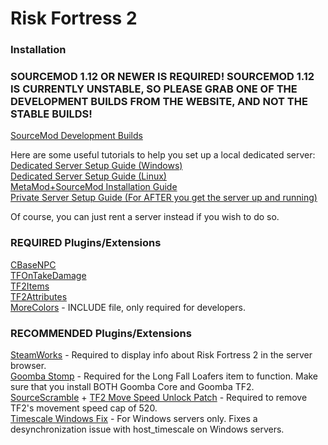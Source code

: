 # Risk Fortress 2

### Installation
### SOURCEMOD 1.12 OR NEWER IS REQUIRED! SOURCEMOD 1.12 IS CURRENTLY UNSTABLE, SO PLEASE GRAB ONE OF THE DEVELOPMENT BUILDS FROM THE WEBSITE, AND NOT THE STABLE BUILDS!
[SourceMod Development Builds](https://www.sourcemod.net/downloads.php?branch=dev)   

Here are some useful tutorials to help you set up a local dedicated server:   
[Dedicated Server Setup Guide (Windows)](https://wiki.teamfortress.com/wiki/Windows_dedicated_server)   
[Dedicated Server Setup Guide (Linux)](https://wiki.teamfortress.com/wiki/Linux_dedicated_server)   
[MetaMod+SourceMod Installation Guide](https://www.youtube.com/watch?v=QF7urRJIgrE)   
[Private Server Setup Guide (For AFTER you get the server up and running)](https://github.com/CookieCat45/Risk-Fortress-2/blob/main/docs/private%20server.md)   
   
Of course, you can just rent a server instead if you wish to do so.

### REQUIRED Plugins/Extensions
[CBaseNPC](https://github.com/TF2-DMB/CBaseNPC/releases)   
[TFOnTakeDamage](https://github.com/nosoop/SM-TFOnTakeDamage/releases)   
[TF2Items](https://builds.limetech.io/?project=tf2items)   
[TF2Attributes](https://github.com/FlaminSarge/tf2attributes/releases)   
[MoreColors](https://forums.alliedmods.net/showthread.php?t=185016) - INCLUDE file, only required for developers.

### RECOMMENDED Plugins/Extensions
[SteamWorks](https://github.com/KyleSanderson/SteamWorks/releases) - Required to display info about Risk Fortress 2 in the server browser.   
[Goomba Stomp](https://forums.alliedmods.net/showthread.php?t=111893) - Required for the Long Fall Loafers item to function. Make sure that you install BOTH Goomba Core and Goomba TF2.   
[SourceScramble](https://github.com/nosoop/SMExt-SourceScramble/releases) + [TF2 Move Speed Unlock Patch](https://github.com/Mikusch/SourceScramble-Patches) - Required to remove TF2's movement speed cap of 520.   
[Timescale Windows Fix](https://forums.alliedmods.net/showthread.php?t=324264) - For Windows servers only. Fixes a desynchronization issue with host_timescale on Windows servers.
